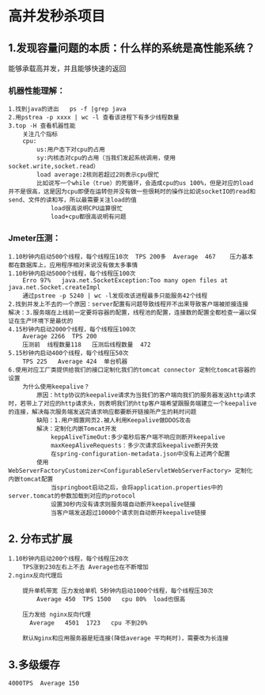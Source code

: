 # 高并发秒杀项目
## 1.发现容量问题的本质：什么样的系统是高性能系统？
能够承载高并发，并且能够快速的返回
### 机器性能理解：
    1.找到java的进出   ps -f |grep java
    2.用pstrea -p xxxx | wc -l 查看该进程下有多少线程数量
    3.top -H 查看机器性能
        关注几个指标
        cpu: 
            us:用户态下对cpu的占用
            sy:内核态对cpu的占用（当我们发起系统调用，使用socket.write,socket.read）
            load average:2核则若超过2则表示cpu很忙
            比如说写一个while（true）的死循环，会造成cpu的us 100%，但是对应的load并不是很高，这是因为cpu即便在运转但并没有做一些很耗时的操作比如说socketIO的read和send、文件的读和写，所以最需要关注load的值
                load很高说明CPU运算很忙
                load+cpu都很高说明有问题

### Jmeter压测：
    1.10秒钟内启动500个线程，每个线程压10次  TPS 200多  Average  467    压力基本都在数据库上，应用程序相对来说没有做太多事情
    1.10秒钟内启动5000个线程，每个线程压100次
        Erro 97%   java.net.SocketException:Too many open files at java.net.Socket.createImpl
        通过pstree -p 5240 | wc -l发现改该进程最多只能服务42个线程
    2.找到并发上不去的一个原因：server配置有问题导致线程开不出来导致客户端被拒接连接
    解决：3.服务端在上线前一定要将容器的配置，线程池的配置，连接数的配置全都检查一遍以保证在生产环境下是最优的
    4.15秒钟内启动2000个线程，每个线程压100次
        Average 2266  TPS 200
        压测前  线程数量118   压测后线程数量  472
    5.15秒钟内启动400个线程，每个线程压50次
        TPS 225   Average 424  单台机器
    6.使用对应工厂类提供给我们的接口定制化我们的tomcat connector 定制化tomcat容器的设置
        为什么使用keepalive？
			原因：http协议的keepalive请求为当我们的客户端向我们的服务器发送http请求时，若带上了对应的http请求头，则表明我们的http客户端希望跟服务端建立一个keepalive的连接，解决每次服务端发送完请求响应都要断开链接所产生的耗时问题
			缺陷：1.用户搁置网页2.被人利用Keepalive做DDOS攻击
			解决：定制化内嵌Tomcat开发
				keppAliveTimeOut:多少毫秒后客户端不响应则断开keepalive
				maxKeepAliveRequests：多少次请求后keepalive断开失效
				在spring-configuration-metadata.json中没有上述两个配置
			使用WebServerFactoryCustomizer<ConfigurableServletWebServerFactory> 定制化内嵌tomcat配置
				当springboot启动之后，会将application.properties中的server.tomcat的参数加载到对应的protocol
				设置30秒内没有请求则服务端自动断开keepalive链接
                当客户端发送超过10000个请求则自动断开keepalive链接

## 2. 分布式扩展
    1.10秒钟内启动200个线程，每个线程压20次
        TPS涨到230左右上不去 Average也在不断增加
    2.nginx反向代理后
        
        提升单机带宽 压力发给单机 5秒钟内启动1000个线程，每个线程压30次
            Average 450  TPS 1500   cpu 80%  load也很高
        
        压力发给 nginx反向代理
          Average   4501  1723   cpu 不到20%  
        
        默认Nginx和应用服务器是短连接(降低average 平均耗时)，需要改为长连接


## 3.多级缓存
    4000TPS  Average 150